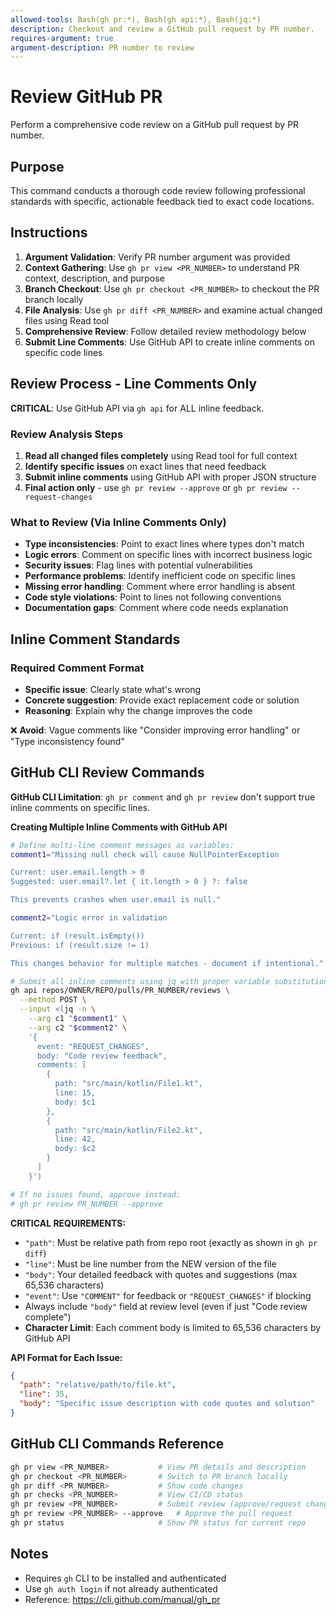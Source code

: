 ```yaml
---
allowed-tools: Bash(gh pr:*), Bash(gh api:*), Bash(jq:*)
description: Checkout and review a GitHub pull request by PR number.
requires-argument: true
argument-description: PR number to review
---
```


# Review GitHub PR

Perform a comprehensive code review on a GitHub pull request by PR number.

## Purpose

This command conducts a thorough code review following professional standards with specific, actionable feedback tied to exact code locations.

## Instructions

1. **Argument Validation**: Verify PR number argument was provided
2. **Context Gathering**: Use `gh pr view <PR_NUMBER>` to understand PR context, description, and purpose
3. **Branch Checkout**: Use `gh pr checkout <PR_NUMBER>` to checkout the PR branch locally
4. **File Analysis**: Use `gh pr diff <PR_NUMBER>` and examine actual changed files using Read tool
5. **Comprehensive Review**: Follow detailed review methodology below
6. **Submit Line Comments**: Use GitHub API to create inline comments on specific code lines

## Review Process - Line Comments Only

**CRITICAL**: Use GitHub API via `gh api` for ALL inline feedback.

### Review Analysis Steps
1. **Read all changed files completely** using Read tool for full context
2. **Identify specific issues** on exact lines that need feedback
3. **Submit inline comments** using GitHub API with proper JSON structure
4. **Final action only** - use `gh pr review --approve` or `gh pr review --request-changes`

### What to Review (Via Inline Comments Only)
- **Type inconsistencies**: Point to exact lines where types don't match
- **Logic errors**: Comment on specific lines with incorrect business logic  
- **Security issues**: Flag lines with potential vulnerabilities
- **Performance problems**: Identify inefficient code on specific lines
- **Missing error handling**: Comment where error handling is absent
- **Code style violations**: Point to lines not following conventions
- **Documentation gaps**: Comment where code needs explanation

## Inline Comment Standards

### Required Comment Format
- **Specific issue**: Clearly state what's wrong
- **Concrete suggestion**: Provide exact replacement code or solution
- **Reasoning**: Explain why the change improves the code

❌ **Avoid**: Vague comments like "Consider improving error handling" or "Type inconsistency found"

## GitHub CLI Review Commands

**GitHub CLI Limitation**: `gh pr comment` and `gh pr review` don't support true inline comments on specific lines.

**Creating Multiple Inline Comments with GitHub API**

```bash
# Define multi-line comment messages as variables:
comment1="Missing null check will cause NullPointerException

Current: user.email.length > 0
Suggested: user.email?.let { it.length > 0 } ?: false

This prevents crashes when user.email is null."

comment2="Logic error in validation

Current: if (result.isEmpty())
Previous: if (result.size != 1)

This changes behavior for multiple matches - document if intentional."

# Submit all inline comments using jq with proper variable substitution:
gh api repos/OWNER/REPO/pulls/PR_NUMBER/reviews \
  --method POST \
  --input <(jq -n \
    --arg c1 "$comment1" \
    --arg c2 "$comment2" \
    '{
      event: "REQUEST_CHANGES",
      body: "Code review feedback",
      comments: [
        {
          path: "src/main/kotlin/File1.kt",
          line: 15,
          body: $c1
        },
        {
          path: "src/main/kotlin/File2.kt",
          line: 42,
          body: $c2
        }
      ]
    }')

# If no issues found, approve instead:
# gh pr review PR_NUMBER --approve
```

**CRITICAL REQUIREMENTS:**
- `"path"`: Must be relative path from repo root (exactly as shown in `gh pr diff`)
- `"line"`: Must be line number from the NEW version of the file
- `"body"`: Your detailed feedback with quotes and suggestions (max 65,536 characters)
- `"event"`: Use `"COMMENT"` for feedback or `"REQUEST_CHANGES"` if blocking
- Always include `"body"` field at review level (even if just "Code review complete")
- **Character Limit**: Each comment body is limited to 65,536 characters by GitHub API

**API Format for Each Issue:**
```json
{
  "path": "relative/path/to/file.kt",
  "line": 35,
  "body": "Specific issue description with code quotes and solution"
}
```

## GitHub CLI Commands Reference

```bash
gh pr view <PR_NUMBER>           # View PR details and description
gh pr checkout <PR_NUMBER>       # Switch to PR branch locally
gh pr diff <PR_NUMBER>           # Show code changes
gh pr checks <PR_NUMBER>         # View CI/CD status
gh pr review <PR_NUMBER>         # Submit review (approve/request changes/comment)
gh pr review <PR_NUMBER> --approve   # Approve the pull request
gh pr status                     # Show PR status for current repo
```

## Notes

- Requires `gh` CLI to be installed and authenticated
- Use `gh auth login` if not already authenticated
- Reference: https://cli.github.com/manual/gh_pr